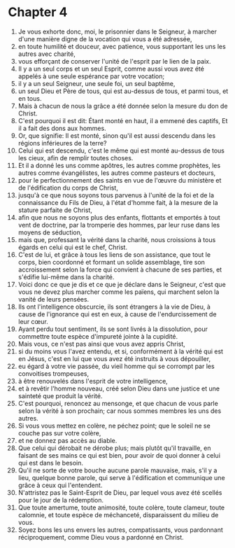 # Chapter 4

1. Je vous exhorte donc, moi, le prisonnier dans le Seigneur, à marcher d'une manière digne de la vocation qui vous a été adressée,
2. en toute humilité et douceur, avec patience, vous supportant les uns les autres avec charité,
3. vous efforçant de conserver l'unité de l'esprit par le lien de la paix.
4. Il y a un seul corps et un seul Esprit, comme aussi vous avez été appelés à une seule espérance par votre vocation;
5. il y a un seul Seigneur, une seule foi, un seul baptême,
6. un seul Dieu et Père de tous, qui est au-dessus de tous, et parmi tous, et en tous.
7. Mais à chacun de nous la grâce a été donnée selon la mesure du don de Christ.
8. C'est pourquoi il est dit: Étant monté en haut, il a emmené des captifs, Et il a fait des dons aux hommes.
9. Or, que signifie: Il est monté, sinon qu'il est aussi descendu dans les régions inférieures de la terre?
10. Celui qui est descendu, c'est le même qui est monté au-dessus de tous les cieux, afin de remplir toutes choses.
11. Et il a donné les uns comme apôtres, les autres comme prophètes, les autres comme évangélistes, les autres comme pasteurs et docteurs,
12. pour le perfectionnement des saints en vue de l'œuvre du ministère et de l'édification du corps de Christ,
13. jusqu'à ce que nous soyons tous parvenus à l'unité de la foi et de la connaissance du Fils de Dieu, à l'état d'homme fait, à la mesure de la stature parfaite de Christ,
14. afin que nous ne soyons plus des enfants, flottants et emportés à tout vent de doctrine, par la tromperie des hommes, par leur ruse dans les moyens de séduction,
15. mais que, professant la vérité dans la charité, nous croissions à tous égards en celui qui est le chef, Christ.
16. C'est de lui, et grâce à tous les liens de son assistance, que tout le corps, bien coordonné et formant un solide assemblage, tire son accroissement selon la force qui convient à chacune de ses parties, et s'édifie lui-même dans la charité.
17. Voici donc ce que je dis et ce que je déclare dans le Seigneur, c'est que vous ne devez plus marcher comme les païens, qui marchent selon la vanité de leurs pensées.
18. Ils ont l'intelligence obscurcie, ils sont étrangers à la vie de Dieu, à cause de l'ignorance qui est en eux, à cause de l'endurcissement de leur cœur.
19. Ayant perdu tout sentiment, ils se sont livrés à la dissolution, pour commettre toute espèce d'impureté jointe à la cupidité.
20. Mais vous, ce n'est pas ainsi que vous avez appris Christ,
21. si du moins vous l'avez entendu, et si, conformément à la vérité qui est en Jésus, c'est en lui que vous avez été instruits à vous dépouiller,
22. eu égard à votre vie passée, du vieil homme qui se corrompt par les convoitises trompeuses,
23. à être renouvelés dans l'esprit de votre intelligence,
24. et à revêtir l'homme nouveau, créé selon Dieu dans une justice et une sainteté que produit la vérité.
25. C'est pourquoi, renoncez au mensonge, et que chacun de vous parle selon la vérité à son prochain; car nous sommes membres les uns des autres.
26. Si vous vous mettez en colère, ne péchez point; que le soleil ne se couche pas sur votre colère,
27. et ne donnez pas accès au diable.
28. Que celui qui dérobait ne dérobe plus; mais plutôt qu'il travaille, en faisant de ses mains ce qui est bien, pour avoir de quoi donner à celui qui est dans le besoin.
29. Qu'il ne sorte de votre bouche aucune parole mauvaise, mais, s'il y a lieu, quelque bonne parole, qui serve à l'édification et communique une grâce à ceux qui l'entendent.
30. N'attristez pas le Saint-Esprit de Dieu, par lequel vous avez été scellés pour le jour de la rédemption.
31. Que toute amertume, toute animosité, toute colère, toute clameur, toute calomnie, et toute espèce de méchanceté, disparaissent du milieu de vous.
32. Soyez bons les uns envers les autres, compatissants, vous pardonnant réciproquement, comme Dieu vous a pardonné en Christ.

